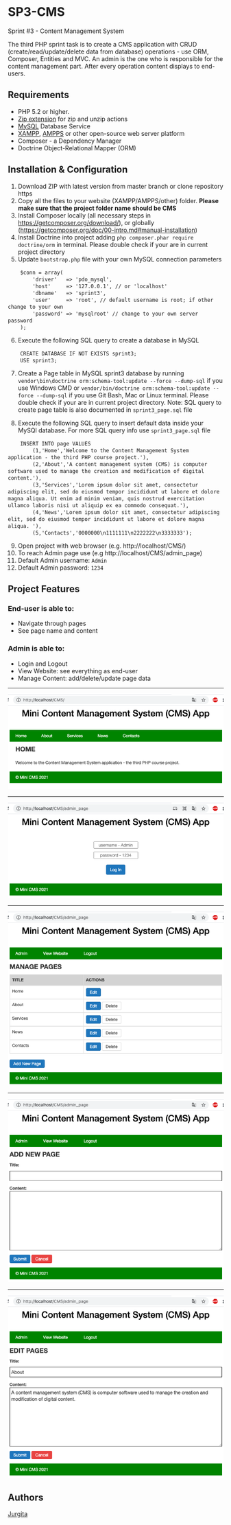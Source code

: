 # SP3-CMS

Sprint #3 - Content Management System

The third PHP sprint task is to create a CMS application with CRUD (create/read/update/delete data from database) operations - use ORM, Composer, Entities and MVC. An admin is the one who is responsible for the content management part. After every operation content displays to end-users.

## Requirements

- PHP 5.2 or higher.
- [Zip extension](http://php.net/manual/en/book.zip.php) for zip and unzip actions
- [MySQL](https://dev.mysql.com/downloads/installer/) Database Service
- [XAMPP](https://www.apachefriends.org/download.html), [AMPPS](https://ampps.com/download) or other open-source web server platform
- Composer - a Dependency Manager
- Doctrine Object-Relational Mapper (ORM)

## Installation & Configuration

1. Download ZIP with latest version from master branch or clone repository https
2. Copy all the files to your website (XAMPP/AMPPS/other) folder. **Please make sure that the project folder name should be CMS**
3. Install Composer locally (all necessary steps in https://getcomposer.org/download/), or globally (https://getcomposer.org/doc/00-intro.md#manual-installation)
4. Install Doctrine into project adding `php composer.phar require doctrine/orm` in terminal. Please double check if your are in current project directory
5. Update `bootstrap.php` file with your own MySQL connection parameters

```
    $conn = array(
        'driver'   => 'pdo_mysql',
        'host'     => '127.0.0.1', // or 'localhost'
        'dbname'   => 'sprint3',
        'user'     => 'root', // default username is root; if other change to your own
        'password' => 'mysqlroot' // change to your own server password
    );
```

6. Execute the following SQL query to create a database in MySQL

```
    CREATE DATABASE IF NOT EXISTS sprint3;
    USE sprint3;
```

7. Create a Page table in MySQL sprint3 database by running `vendor\bin\doctrine orm:schema-tool:update --force --dump-sql` if you use Windows CMD or `vendor/bin/doctrine orm:schema-tool:update --force --dump-sql` if you use Git Bash, Mac or Linux terminal. Please double check if your are in current project directory. Note: SQL query to create page table is also documented in `sprint3_page.sql` file

8. Execute the following SQL query to insert default data inside your MySQl database. For more SQL query info use `sprint3_page.sql` file

```
    INSERT INTO page VALUES
        (1,'Home','Welcome to the Content Management System application - the third PHP course project.'),
        (2,'About','A content management system (CMS) is computer software used to manage the creation and modification of digital content.'),
        (3,'Services','Lorem ipsum dolor sit amet, consectetur adipiscing elit, sed do eiusmod tempor incididunt ut labore et dolore magna aliqua. Ut enim ad minim veniam, quis nostrud exercitation ullamco laboris nisi ut aliquip ex ea commodo consequat.'),
        (4,'News','Lorem ipsum dolor sit amet, consectetur adipiscing elit, sed do eiusmod tempor incididunt ut labore et dolore magna aliqua. '),
        (5,'Contacts','0000000\n1111111\n2222222\n3333333');
```

9. Open project with web browser (e.g. http://localhost/CMS/)
10. To reach Admin page use (e.g http://localhost/CMS/admin_page)
11. Default Admin username: `Admin`
12. Default Admin password: `1234`

## Project Features

### End-user is able to:

<ul>
<li> Navigate through pages</li>
<li> See page name and content</li>
</ul>

### Admin is able to:

<ul>
<li> Login and Logout</li>
<li> View Website: see everything as end-user</li>
<li> Manage Content: add/delete/update page data</li>
</ul>

<hr>
<img src="./src/images/1.png">
<hr>
<img src="./src/images/2.png">
<hr>
<img src="./src/images/3.png">
<hr>
<img src="./src/images/4.png">
<hr>
<img src="./src/images/5.png">

## Authors

[Jurgita](https://github.com/Jjurgita)
